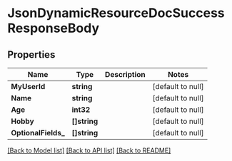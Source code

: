 # JsonDynamicResourceDocSuccessResponseBody

## Properties
Name | Type | Description | Notes
------------ | ------------- | ------------- | -------------
**MyUserId** | **string** |  | [default to null]
**Name** | **string** |  | [default to null]
**Age** | **int32** |  | [default to null]
**Hobby** | **[]string** |  | [default to null]
**OptionalFields_** | **[]string** |  | [default to null]

[[Back to Model list]](../README.md#documentation-for-models) [[Back to API list]](../README.md#documentation-for-api-endpoints) [[Back to README]](../README.md)


